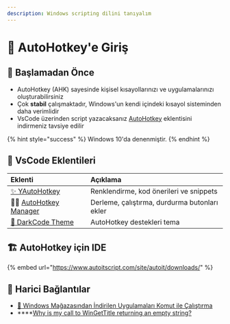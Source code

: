 ```yaml
---
description: Windows scripting dilini tanıyalım
---
```


# 🔰 AutoHotkey'e Giriş

## 🎈 Başlamadan Önce

* AutoHotkey \(AHK\) sayesinde kişisel kısayollarınızı ve uygulamalarınızı oluşturabilirsiniz
* Çok **stabil** çalışmaktadır, Windows'un kendi içindeki kısayol sisteminden daha verimlidir
* VsCode üzerinden script yazacaksanız [AutoHotkey](https://marketplace.visualstudio.com/items?itemName=slevesque.vscode-autohotkey) eklentisini indirmeniz tavsiye edilir

{% hint style="success" %}
Windows 10'da denenmiştir.
{% endhint %}

## 🌃 VsCode Eklentileri

| Eklenti | Açıklama |
| :--- | :--- |
| [✨ YAutoHotkey](https://marketplace.visualstudio.com/items?itemName=yedhrab.yautohotkey) | Renklendirme, kod önerileri ve snippets |
| 👨‍💼 [AutoHotkey Manager](https://marketplace.visualstudio.com/items?itemName=Denis-net.vscode-ahk-manager) | Derleme, çalıştırma, durdurma butonları ekler |
| [🖤 DarkCode Theme](https://marketplace.visualstudio.com/items?itemName=yedhrab.darkcode-theme-adopted-python-and-markdown) | AutoHotkey destekleri tema |

## 🏗️ AutoHotkey için IDE

{% embed url="https://www.autoitscript.com/site/autoit/downloads/" %}

## 🔗 Harici Bağlantılar

* [👜 Windows Mağazasından İndirilen Uygulamaları Komut ile Çalıştırma](https://github.com/yedhrab/YWindows10/tree/0c092d489e79c475b0a1f5ae555a12a98465b295/3%20-%20Windows%2010%20Diğer%20Notlar/Windows%2010%20Diğer%20Notlar/Windows%20Mağazasından%20İndirilen%20Uygulamaları%20Komut%20ile%20Çalıştırma.md)
* \*\*\*\*[Why is my call to WinGetTitle returning an empty string?](https://stackoverflow.com/questions/54570212/why-is-my-call-to-wingettitle-returning-an-empty-string)



